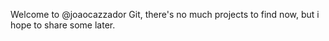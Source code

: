 Welcome to @joaocazzador Git, there's no much projects to find now, but i hope to share some later.
